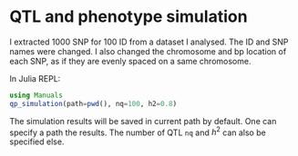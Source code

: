 # QTL and phenotype simulation

I extracted 1000 SNP for 100 ID from a dataset I analysed.
The ID and SNP names were changed.
I also changed the chromosome and bp location of each SNP, as if they are evenly spaced on a same chromosome.

In Julia REPL:

```julia
using Manuals
qp_simulation(path=pwd(), nq=100, h2=0.8)
```

The simulation results will be saved in current path by default.
One can specify a path the results.
The number of QTL `nq` and $h^2$ can also be specified else.


